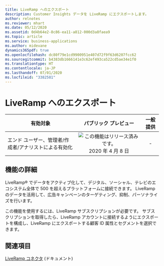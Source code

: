 ```yaml
---
title: LiveRamp へのエクスポート
description: Customer Insights データを LiveRamp にエクスポートします。
author: relnotes
ms.reviewer: mhart
ms.date: 05/12/2020
ms.assetid: 0d4b64e2-8c86-ea11-a812-000d3a8faea9
ms.topic: article
ms.service: business-applications
ms.author: midevane
dynamics365pdf: true
ms.openlocfilehash: dc80f79e1cd9900951e407d72f9f63d6207fcc62
ms.sourcegitcommit: b4383db1666141e3c62ef493ca522cd5ae34e1f0
ms.translationtype: HT
ms.contentlocale: ja-JP
ms.lasthandoff: 07/01/2020
ms.locfileid: "3382581"
---
```

# <a name="export-to-liveramp"></a>LiveRamp へのエクスポート


| 有効対象    |  パブリック プレビュー | 一般提供 | 
| ---------- | :----------: |:----------: |
|エンド ユーザー、管理者/作成者/アナリストによる有効化|![この機能はリリース済みです。](/dynamics365-release-plan/media/green-checkmark.png "この機能はリリース済みです。") 2020 年 4 月 8 日| -|



## <a name="feature-details"></a>機能の詳細
<!--feature detail start -->
LiveRamp&reg; でデータをアクティブ化して、デジタル、ソーシャル、テレビのエコシステム全体で 500 を超えるプラットフォームに接続できます。 LiveRamp のデータを活用して、広告キャンペーンのターゲティング、抑制、パーソナライズを行います。

この機能を使用するには、LiveRamp サブスクリプションが必要です。 サブスクリプションを取得したら、LiveRamp アカウントに接続するようにエクスポートを構成し、LiveRamp にエクスポートする顧客 ID 属性とセグメントを選択できます。



<!--feature detail end -->










## <a name="see-also"></a>関連項目

<!--docs start-->
[LiveRamp コネクタ](https://docs.microsoft.com/dynamics365/ai/customer-insights/export-liveramp) (ドキュメント)
<!--docs end-->
